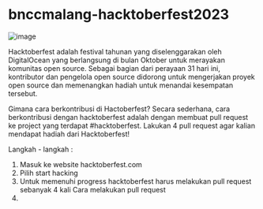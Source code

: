 # bnccmalang-hacktoberfest2023
![image](https://github.com/BNCC-Malang/bnccmalang-hacktoberfest2023/assets/79365130/621f5232-ab5f-4df1-b4bf-3731c764fbc1)


Hacktoberfest adalah festival tahunan yang diselenggarakan oleh DigitalOcean yang berlangsung di bulan Oktober untuk merayakan komunitas open source. Sebagai bagian dari perayaan 31 hari ini, kontributor dan pengelola open source didorong untuk mengerjakan proyek open source dan memenangkan hadiah untuk menandai kesempatan tersebut.

Gimana cara berkontribusi di Hactoberfest?
Secara sederhana, cara berkontribusi dengan hacktoberfest adalah dengan membuat pull request ke project yang terdapat #hacktoberfest. Lakukan 4 pull request agar kalian mendapat hadiah dari Hacktoberfest!

Langkah - langkah :
  1. Masuk ke website hacktoberfest.com
  2. Pilih start hacking
  3. Untuk memenuhi progress hacktoberfest harus melakukan pull request sebanyak 4 kali
Cara melakukan pull request
1. 
